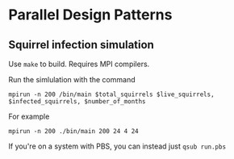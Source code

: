 # Parallel Design Patterns
## Squirrel infection simulation

Use `make` to build. Requires MPI compilers. 

Run the simlulation with the command

```
mpirun -n 200 /bin/main $total_squirrels $live_squirrels, $infected_squirrels, $number_of_months
```
For example

```
mpirun -n 200 ./bin/main 200 24 4 24
```

If you're on a system with PBS, you can instead just `qsub run.pbs`

